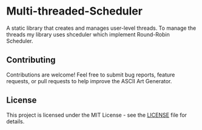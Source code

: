 # Multi-threaded-Scheduler
A static library that creates and manages user-level threads. 
To manage the threads my library uses shceduler which implement Round-Robin Scheduler.

## Contributing

Contributions are welcome! Feel free to submit bug reports, feature requests, or pull requests to help improve the ASCII Art Generator.

## License

This project is licensed under the MIT License - see the [LICENSE](https://choosealicense.com/licenses/mit/) file for details.

